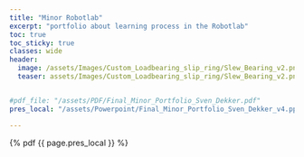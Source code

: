 ```yaml
---
title: "Minor Robotlab"
excerpt: "portfolio about learning process in the Robotlab"
toc: true
toc_sticky: true
classes: wide
header:
  image: /assets/Images/Custom_Loadbearing_slip_ring/Slew_Bearing_v2.png
  teaser: assets/Images/Custom_Loadbearing_slip_ring/Slew_Bearing_v2.png


#pdf_file: "/assets/PDF/Final_Minor_Portfolio_Sven_Dekker.pdf"
pres_local: "/assets/Powerpoint/Final_Minor_Portfolio_Sven_Dekker_v4.pptx"

---
```


{% pdf {{ page.pres_local }} %}
